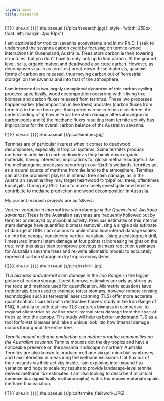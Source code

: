 ```yaml
---
layout: misc
title: Research
---
```

![]({{ site.url }}{{ site.baseurl }}/pics/research.jpg){: style="width: 250px; float: left; margin: 0px 10px"}

I am captivated by tropical savanna ecosystems, and in my Ph.D. I seek to understand the savanna carbon cycle by focusing on termite-wood interactions in Queensland, Australia. Trees store carbon in their towering structures, but you don't have to only look up to find carbon. At the ground level, soils, organic matter, and deadwood also store carbon. However, as decomposers (such as termites) break down these materials, gaseous forms of carbon are released, thus moving carbon out of 'terrestrial storage' on the savanna and into that of the atmosphere.

I am interested in two largely unexplored dynamics of this carbon cycling process: specifically, wood decomposition occurring within living tree biomass and carbon fluxes released from termites. These two processes happen earlier (decomposition in live trees) and later (carbon fluxes from termites) in the carbon cycle than previous research has considered. An understanding of a) how internal tree stem damage alters aboveground carbon pools and b) the methane fluxes resulting from termite activity has implications for the overall carbon balance of the Australian savanna.

![]({{ site.url }}{{ site.baseurl }}/pics/weather.jpg)

Termites are of particular interest when it comes to deadwood decomposers, especially in tropical systems. Some termites produce methane in addition to carbon dioxide as they break down organic materials, having interesting implications for global methane budgets. Like the methanogenic processes occurring in our Earth's wetlands, termites act as a natural source of methane from the land to the atmosphere. Termites can also be prominent players in internal tree stem damage, as in the Australian savanna they may target heartwood to ‘pipe’ out trees, oftentimes Eucalypts. During my PhD, I aim to more closely investigate how termites contribute to methane production and wood decomposition in Australia.

My current research projects are as follows:

*Vertical variation in internal tree stem damage in the Queensland, Australia savannas*: Trees in the Australian savannas are frequently hollowed out by termites or decayed by microbial activity. Previous estimates of this internal stem damage have quantified biomass removal using a single axis estimate of damage at DBH. I am curious to understand how internal damage scales up into the canopy, considering vertical variation. Using a resistograph drill, I measured internal stem damage at four points at increasing heights on the tree. With this data I plan to improve previous biomass reduction estimates for Australian savanna trees and re-write allometric models to accurately represent carbon storage in dry tropics ecosystems.

![]({{ site.url }}{{ site.baseurl }}/pics/residrill.jpg)

*TLS biomass and internal stem damage in the Iron Range*: In the bigger picture of carbon storage, forest biomass estimates are only as strong as the tools and methods used for quantification. Allometric equations have traditionally been used to estimate forest biomass, however remote sensing technologies such as terrestrial laser scanning (TLS) offer more accurate quantification. I carried out a destructive harvest study in the Iron Range of FNQ, Australia to both test how TLS captures biomass in comparison to regional allometries as well as trace internal stem damage from the base of trees up into the canopy. This study will help us better understand TLS as a tool for forest biomass and take a unique look into how internal damage occurs throughout the entire tree.

*Termite mound methane production and methanotrophic communities on the Australian savanna*: Termite mounds dot the dry tropics and have a noticeable presence on the savanna landscape in northern Australia. Termites are also known to produce methane via gut microbial symbioses, and I am interested in measuring the methane emissions that flux out of their mounds via their activity inside. I am exploring inter-mound flux variation and hope to scale my results to provide landscape-level termite derived methane flux estimates. I am also looking to describe if microbial communities (specifically methanotrophs) within the mound material explain methane flux variation.

![]({{ site.url }}{{ site.baseurl }}/pics/termite_fieldwork.JPG)
